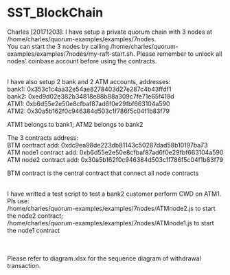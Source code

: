 # SST_BlockChain

Charles [20171203]: I have setup a private quorum chain with 3 nodes at /home/charles/quorum-examples/examples/7nodes. <br>
You can start the 3 nodes by calling /home/charles/quorum-examples/examples/7nodes/my-raft-start.sh. Please remember to unlock all nodes' coinbase account before using the contracts.
<br><br>

I have also setup 2 bank and 2 ATM accounts, addresses:<br>
bank1: 0x353c1c4aa32e54ae8278403d27e287c4b43ffdf1 <br>
bank2: 0xed9d02e382b34818e88b88a309c7fe71e65f419d <br>
ATM1: 0xb6d55e2e50e8cfbaf87ad6f0e29fbf663104a590 <br>
ATM2: 0x30a5b162f0c946384d503c1f786f5c04f1b83f79 <br>

ATM1 belongs to bank1; ATM2 belongs to bank2<br>

The 3 contracts address: <br>
BTM contract add: 0xdc9ea98de223db81143c50287dad58b10197ba73 <br>
ATM node1 contract add: 0xb6d55e2e50e8cfbaf87ad6f0e29fbf663104a590 <br>
ATM node2 contract add: 0x30a5b162f0c946384d503c1f786f5c04f1b83f79 <br>

BTM contract is the central contract that connect all node contracts<br><br>

I have writted a test script to test a bank2 customer perform CWD on ATM1. Pls use:<br>
/home/charles/quorum-examples/examples/7nodes/ATMnode2.js to start the node2 contract;<br>
/home/charles/quorum-examples/examples/7nodes/ATMnode1.js to start the node1 contract<br>
<br><br>

Please refer to diagram.xlsx for the sequence diagram of withdrawal transaction.




